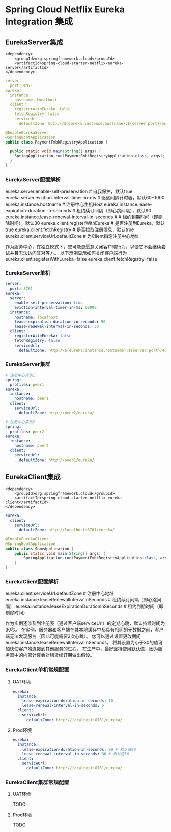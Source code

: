# Spring Cloud Netflix Eureka Integration 集成

## EurekaServer集成

```pom
<dependency>
    <groupId>org.springframework.cloud</groupId>
    <artifactId>spring-cloud-starter-netflix-eureka-server</artifactId>
</dependency>
```

```yml
server：
  port：8761
eureka：
  instance：
    hostname：localhost
  client：
    registerWithEureka：false
    fetchRegistry：false
    serviceUrl：
      defaultZone：http://${eureka.instance.hostname}:${server.port}/eureka/
```

```java
@EnableEurekaServer
@SpringBootApplication
public class PaymentFmbkRegistryApplication {

  public static void main(String[] args) {
    SpringApplication.run(PaymentFmbkRegistryApplication.class, args);
  }
}
```

### EurekaServer配置解析

eureka.server.enable-self-preservation # 自我保护，默认true
eureka.server.eviction-interval-timer-in-ms # 驱逐间隔计时器，默认60*1000
eureka.instance.hostname # 注册中心主机Host
eureka.instance.lease-expiration-duration-in-seconds # 租约续订间隔（即心跳间隔），默认90
eureka.instance.lease-renewal-interval-in-seconds # # 租约到期时间（即剔除时间），默认30
eureka.client.registerWithEureka # 是否注册到Eureka，默认true
eureka.client.fetchRegistry # 是否拉取注册信息，默认true
eureka.client.serviceUrl.defaultZone # 为Client指定注册中心地址

作为服务中心，在独立模式下，您可能更愿意关闭客户端行为，以便它不会继续尝试并且无法访问其对等方。
以下示例显示如何关闭客户端行为：
eureka.client.registerWithEureka=false
eureka.client.fetchRegistry=false

### EurekaServer单机

```yml
server:
  port: 8761
eureka:
  server:
    enable-self-preservation: true
    eviction-interval-timer-in-ms: 60000
  instance:
    hostname: localhost
    lease-expiration-duration-in-seconds: 90
    lease-renewal-interval-in-seconds: 30
  client:
    registerWithEureka: false
    fetchRegistry: false
    serviceUrl:
      defaultZone: http://${eureka.instance.hostname}:${server.port}/eureka/
```

### EurekaServer集群

```yml
# 注册中心实例1
spring:
  profiles: peer1
eureka:
  instance:
    hostname: peer1
  client:
    serviceUrl:
      defaultZone: http://peer2/eureka/

# 注册中心实例2
spring:
  profiles: peer2
eureka:
  instance:
    hostname: peer2
  client:
    serviceUrl:
      defaultZone: http://peer1/eureka/
```

## EurekaClient集成

```pom
<dependency>
    <groupId>org.springframework.cloud</groupId>
    <artifactId>spring-cloud-starter-netflix-eureka-client</artifactId>
</dependency>
```

```yml
eureka:
  client:
    serviceUrl:
      defaultZone: http://localhost:8761/eureka/
```

```java
@EnableEurekaClient
@SpringBootApplication
public class SomeApplication {
    public static void main(String[] args) {
        SpringApplication.run(PaymentFmbkRegistryApplication.class, args);
    }
}
```

### EurekaClient配置解析

eureka.client.serviceUrl.defaultZone # 注册中心地址
eureka.instance.leaseRenewalIntervalInSeconds # 租约续订间隔（即心跳间隔）
eureka.instance.leaseExpirationDurationInSeconds # 租约到期时间（即剔除时间）

作为实例还涉及到注册表（通过客户端serviceUrl）的定期心跳，默认持续时间为30秒。
在实例，服务器和客户端在其本地缓存中都具有相同的元数据之前，客户端无法发现服务（因此可能需要3次心跳）。
您可以通过设置更改期间eureka.instance.leaseRenewalIntervalInSeconds。
将其设置为小于30的值可加快使客户端连接到其他服务的过程。
在生产中，最好坚持使用默认值，因为服务器中的内部计算会对租赁续订期做出假设。

### EurekaClient单机常规配置

1. UAT环境

    ```yml
    eureka:
      instance:
        lease-expiration-duration-in-seconds: 10
        lease-renewal-interval-in-seconds: 5
      client:
        serviceUrl:
          defaultZone: http://localhost:8761/eureka/
    ```

2. Prod环境

    ```yml
    eureka:
      instance:
        lease-expiration-duration-in-seconds: 90 # 默认值90
        lease-renewal-interval-in-seconds: 30 # 默认值30
      client:
        serviceUrl:
          defaultZone: http://localhost:8761/eureka/
    ```

### EurekaClient集群常规配置

1. UAT环境

    TODO

2. Prod环境

    TODO
